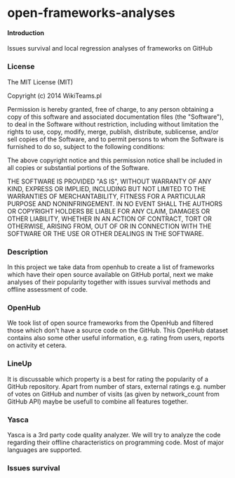open-frameworks-analyses
========================

#### Introduction

Issues survival and local regression analyses of frameworks on GitHub

### License

The MIT License (MIT)

Copyright (c) 2014 WikiTeams.pl

Permission is hereby granted, free of charge, to any person obtaining a copy
of this software and associated documentation files (the "Software"), to deal
in the Software without restriction, including without limitation the rights
to use, copy, modify, merge, publish, distribute, sublicense, and/or sell
copies of the Software, and to permit persons to whom the Software is
furnished to do so, subject to the following conditions:

The above copyright notice and this permission notice shall be included in all
copies or substantial portions of the Software.

THE SOFTWARE IS PROVIDED "AS IS", WITHOUT WARRANTY OF ANY KIND, EXPRESS OR
IMPLIED, INCLUDING BUT NOT LIMITED TO THE WARRANTIES OF MERCHANTABILITY,
FITNESS FOR A PARTICULAR PURPOSE AND NONINFRINGEMENT. IN NO EVENT SHALL THE
AUTHORS OR COPYRIGHT HOLDERS BE LIABLE FOR ANY CLAIM, DAMAGES OR OTHER
LIABILITY, WHETHER IN AN ACTION OF CONTRACT, TORT OR OTHERWISE, ARISING FROM,
OUT OF OR IN CONNECTION WITH THE SOFTWARE OR THE USE OR OTHER DEALINGS IN THE
SOFTWARE.

### Description

In this project we take data from openhub to create a list of frameworks which have their open source available on GitHub portal, next we make analyses of their popularity together with issues survival methods and offline assessment of code.

### OpenHub

We took list of open source frameworks from the OpenHub and filtered those which don't have a source code on the GitHub. This OpenHub dataset contains also some other useful information, e.g. rating from users, reports on activity et cetera.

### LineUp

It is discussable which property is a best for rating the popularity of a GitHub repository. Apart from number of stars, external ratings e.g. number of votes on GitHub and number of visits (as given by network_count from GitHub API) maybe be usefull to combine all features together.

### Yasca

Yasca is a 3rd party code quality analyzer. We will try to analyze the code regarding their offline characteristics on programming code. Most of major languages are supported. 

### Issues survival
